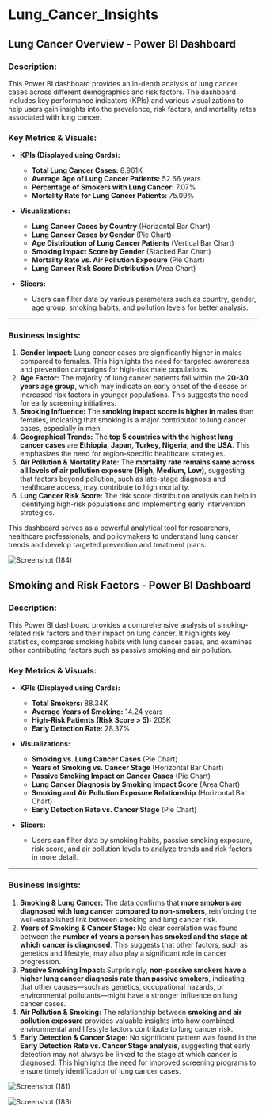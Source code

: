 # Lung_Cancer_Insights
## Lung Cancer Overview - Power BI Dashboard  

### **Description:**  
This Power BI dashboard provides an in-depth analysis of lung cancer cases across different demographics and risk factors. The dashboard includes key performance indicators (KPIs) and various visualizations to help users gain insights into the prevalence, risk factors, and mortality rates associated with lung cancer.  

### **Key Metrics & Visuals:**  
- **KPIs (Displayed using Cards):**  
  - **Total Lung Cancer Cases:** 8.961K  
  - **Average Age of Lung Cancer Patients:** 52.66 years  
  - **Percentage of Smokers with Lung Cancer:** 7.07%  
  - **Mortality Rate for Lung Cancer Patients:** 75.09%  

- **Visualizations:**  
  - **Lung Cancer Cases by Country** (Horizontal Bar Chart)  
  - **Lung Cancer Cases by Gender** (Pie Chart)  
  - **Age Distribution of Lung Cancer Patients** (Vertical Bar Chart)  
  - **Smoking Impact Score by Gender** (Stacked Bar Chart)  
  - **Mortality Rate vs. Air Pollution Exposure** (Pie Chart)  
  - **Lung Cancer Risk Score Distribution** (Area Chart)  

- **Slicers:**  
  - Users can filter data by various parameters such as country, gender, age group, smoking habits, and pollution levels for better analysis.  

---

### **Business Insights:**  
1. **Gender Impact:** Lung cancer cases are significantly higher in males compared to females. This highlights the need for targeted awareness and prevention campaigns for high-risk male populations.  
2. **Age Factor:** The majority of lung cancer patients fall within the **20-30 years age group**, which may indicate an early onset of the disease or increased risk factors in younger populations. This suggests the need for early screening initiatives.  
3. **Smoking Influence:** The **smoking impact score is higher in males** than females, indicating that smoking is a major contributor to lung cancer cases, especially in men.  
4. **Geographical Trends:** The **top 5 countries with the highest lung cancer cases** are **Ethiopia, Japan, Turkey, Nigeria, and the USA**. This emphasizes the need for region-specific healthcare strategies.  
5. **Air Pollution & Mortality Rate:** The **mortality rate remains same across all levels of air pollution exposure (High, Medium, Low)**, suggesting that factors beyond pollution, such as late-stage diagnosis and healthcare access, may contribute to high mortality.  
6. **Lung Cancer Risk Score:** The risk score distribution analysis can help in identifying high-risk populations and implementing early intervention strategies.  

This dashboard serves as a powerful analytical tool for researchers, healthcare professionals, and policymakers to understand lung cancer trends and develop targeted prevention and treatment plans.

![Screenshot (184)](https://github.com/user-attachments/assets/8988f9da-f4f3-4ce3-aa15-81dd07f4824b)


## Smoking and Risk Factors - Power BI Dashboard  

### **Description:**  
This Power BI dashboard provides a comprehensive analysis of smoking-related risk factors and their impact on lung cancer. It highlights key statistics, compares smoking habits with lung cancer cases, and examines other contributing factors such as passive smoking and air pollution.  

### **Key Metrics & Visuals:**  
- **KPIs (Displayed using Cards):**  
  - **Total Smokers:** 88.34K  
  - **Average Years of Smoking:** 14.24 years  
  - **High-Risk Patients (Risk Score > 5):** 205K  
  - **Early Detection Rate:** 28.37%  

- **Visualizations:**  
  - **Smoking vs. Lung Cancer Cases** (Pie Chart)  
  - **Years of Smoking vs. Cancer Stage** (Horizontal Bar Chart)  
  - **Passive Smoking Impact on Cancer Cases** (Pie Chart)  
  - **Lung Cancer Diagnosis by Smoking Impact Score** (Area Chart)  
  - **Smoking and Air Pollution Exposure Relationship** (Horizontal Bar Chart)  
  - **Early Detection Rate vs. Cancer Stage** (Pie Chart)  

- **Slicers:**  
  - Users can filter data by smoking habits, passive smoking exposure, risk score, and air pollution levels to analyze trends and risk factors in more detail.  

---

### **Business Insights:**  
1. **Smoking & Lung Cancer:** The data confirms that **more smokers are diagnosed with lung cancer compared to non-smokers**, reinforcing the well-established link between smoking and lung cancer risk.  
2. **Years of Smoking & Cancer Stage:** No clear correlation was found between the **number of years a person has smoked and the stage at which cancer is diagnosed**. This suggests that other factors, such as genetics and lifestyle, may also play a significant role in cancer progression.  
3. **Passive Smoking Impact:** Surprisingly, **non-passive smokers have a higher lung cancer diagnosis rate than passive smokers**, indicating that other causes—such as genetics, occupational hazards, or environmental pollutants—might have a stronger influence on lung cancer cases.  
4. **Air Pollution & Smoking:** The relationship between **smoking and air pollution exposure** provides valuable insights into how combined environmental and lifestyle factors contribute to lung cancer risk.  
5. **Early Detection & Cancer Stage:** No significant pattern was found in the **Early Detection Rate vs. Cancer Stage analysis**, suggesting that early detection may not always be linked to the stage at which cancer is diagnosed. This highlights the need for improved screening programs to ensure timely identification of lung cancer cases.  









![Screenshot (181)](https://github.com/user-attachments/assets/0087d53c-4c5e-4ec8-9e47-a8efaad36dfb)










![Screenshot (183)](https://github.com/user-attachments/assets/887fe29d-9ae0-423b-b3d9-c6d1a717e6ef)
